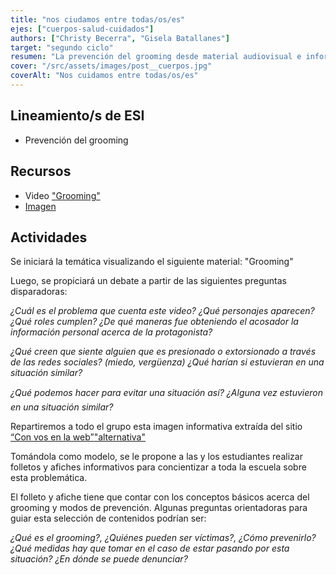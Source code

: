 ```yaml
---
title: "nos ciudamos entre todas/os/es"
ejes: ["cuerpos-salud-cuidados"]
authors: ["Christy Becerra", "Gisela Batallanes"]
target: "segundo ciclo"
resumen: "La prevención del grooming desde material audiovisual e informativo, instancias de debate y creación de folletos y afiches para concienciar sobre esta problemática y sus medidas preventivas."
cover: "/src/assets/images/post__cuerpos.jpg"
coverAlt: "Nos cuidamos entre todas/os/es"
---
```


## Lineamiento/s de ESI

-   Prevención del grooming

## Recursos

-   Video ["Grooming"](https://www.youtube.com/watch?v=2P53gN3onvw&feature=emb_title)
-   [Imagen](/src/assets/images/planifications/nos-cuidamos-entre-todes-01.jpg)

## Actividades

Se iniciará la temática visualizando el siguiente material: "Grooming"

Luego, se propiciará un debate a partir de las siguientes preguntas disparadoras:

_¿Cuál es el problema que cuenta este video? ¿Qué personajes aparecen? ¿Qué roles cumplen? ¿De qué maneras fue obteniendo el acosador la información personal acerca de la protagonista?_

_¿Qué creen que siente alguien que es presionado o extorsionado a través de las redes sociales? (miedo, vergüenza) ¿Qué harían si estuvieran en una situación similar?_

_¿Qué podemos hacer para evitar una situación así? ¿Alguna vez estuvieron en una situación similar?_

Repartiremos a todo el grupo esta imagen informativa extraída del sitio [“Con vos en la web”](https://www.argentina.gob.ar/justicia/convosenlaweb)["alternativa"](https://institutoninezyadolescenciacam.blogspot.com/2015/05/que-hacer-en-caso-de-grooming.html)

Tomándola como modelo, se le propone a las y los estudiantes realizar folletos y afiches informativos para concientizar a toda la escuela sobre esta problemática.

El folleto y afiche tiene que contar con los conceptos básicos acerca del grooming y modos de prevención. Algunas preguntas orientadoras para guiar esta selección de contenidos podrían ser:

_¿Qué es el grooming?, ¿Quiénes pueden ser víctimas?, ¿Cómo prevenirlo? ¿Qué medidas hay que tomar en el caso de estar pasando por esta situación? ¿En dónde se puede denunciar?_
